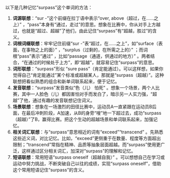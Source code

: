 以下是几种记忆“surpass”这个单词的方法：
1. **词源联想**：“sur -”这个前缀在拉丁语中表示“over, above（超过，在……之上）” ，“pass”本身有“通过，走过”的意思。想象在比赛中，你从对手上方越过，也就是“超过、超越”了他们，由此记住“surpass”有“超越，胜过”的含义。
2. **词根词缀联想**：牢牢记住前缀“sur -”表“超过，在……之上”，如“surface（表面，在事物之上的面）” ，“surplus（过剩的，在所需之上的）” ；而词根“pass”表示“通过” ，比如“passage（通道，供通过的地方）” 。两者结合，“在通过的时候处于上方”，即“超越”，就容易记住“surpass”的意思。
3. **词形联想**：“surpass”形似 “sure pass”（肯定能通过）。可以这样想，如果你觉得自己“肯定能通过”某个标准或超越某人，那就是“surpass（超越）”。这种联想把看似熟悉的组合和新单词联系起来，便于记忆。
4. **发音联想**：“surpass”发音类似“色（儿） 怕死” 。想象一个场景，两个人比赛，其中一人脸色（儿）都因害怕对手而发白了，暗示另一人实力强，“超越”了他，通过有趣的发音联想记住词义。
5. **场景联想**：想象在一场激烈的田径比赛中，运动员A一直紧跟在运动员B后面，在最后冲刺阶段，A加速，从B的身旁“嗖”地一下超过去，成功“surpass（超越）”了B，赢得比赛。把这个生动的超越场景和单词联系起来，加强记忆。
6. **相关词汇联想**：与“surpass”意思相近的词有“exceed”“transcend” 。先熟悉这些近义词，对比记忆。比如，“exceed”更侧重于在数量、程度等方面超出限制；“transcend”常指在精神、品质等抽象层面超越。而“surpass”使用更广泛，这样通过区分相关词汇，加深对“surpass”的理解和记忆。 
7. **短语联想**：常用短语“surpass oneself（超越自我）” 。可以想想自己在学习或运动中努力挑战，不断突破自己以往的成绩，实现“surpass oneself”，借助这个常用短语记住“surpass”的含义。 